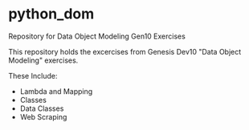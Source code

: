 # python_dom
Repository for Data Object Modeling Gen10 Exercises

This repository holds the excercises from Genesis Dev10 "Data Object Modeling" exercises.

These Include:
- Lambda and Mapping
- Classes
- Data Classes
- Web Scraping
